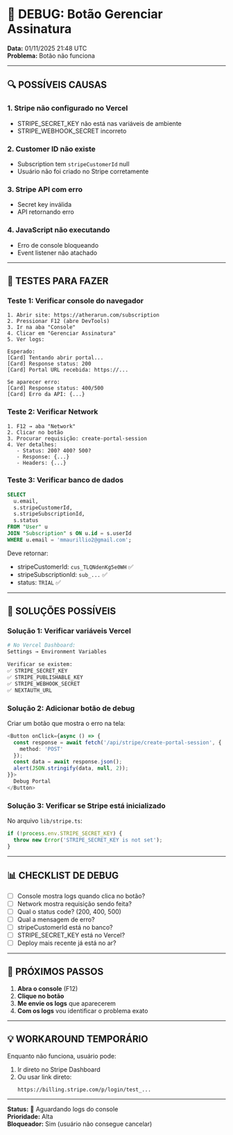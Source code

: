 # 🐛 DEBUG: Botão Gerenciar Assinatura

**Data:** 01/11/2025 21:48 UTC  
**Problema:** Botão não funciona

---

## 🔍 POSSÍVEIS CAUSAS

### 1. **Stripe não configurado no Vercel**
   - STRIPE_SECRET_KEY não está nas variáveis de ambiente
   - STRIPE_WEBHOOK_SECRET incorreto

### 2. **Customer ID não existe**
   - Subscription tem `stripeCustomerId` null
   - Usuário não foi criado no Stripe corretamente

### 3. **Stripe API com erro**
   - Secret key inválida
   - API retornando erro

### 4. **JavaScript não executando**
   - Erro de console bloqueando
   - Event listener não atachado

---

## 🧪 TESTES PARA FAZER

### Teste 1: Verificar console do navegador

```
1. Abrir site: https://atherarun.com/subscription
2. Pressionar F12 (abre DevTools)
3. Ir na aba "Console"
4. Clicar em "Gerenciar Assinatura"
5. Ver logs:

Esperado:
[Card] Tentando abrir portal...
[Card] Response status: 200
[Card] Portal URL recebida: https://...

Se aparecer erro:
[Card] Response status: 400/500
[Card] Erro da API: {...}
```

### Teste 2: Verificar Network

```
1. F12 → aba "Network"
2. Clicar no botão
3. Procurar requisição: create-portal-session
4. Ver detalhes:
   - Status: 200? 400? 500?
   - Response: {...}
   - Headers: {...}
```

### Teste 3: Verificar banco de dados

```sql
SELECT 
  u.email,
  s.stripeCustomerId,
  s.stripeSubscriptionId,
  s.status
FROM "User" u
JOIN "Subscription" s ON u.id = s.userId
WHERE u.email = 'mmaurillio2@gmail.com';
```

Deve retornar:
- stripeCustomerId: `cus_TLQNdenKg5e0WH` ✅
- stripeSubscriptionId: `sub_...` ✅
- status: `TRIAL` ✅

---

## 🔧 SOLUÇÕES POSSÍVEIS

### Solução 1: Verificar variáveis Vercel

```bash
# No Vercel Dashboard:
Settings → Environment Variables

Verificar se existem:
✅ STRIPE_SECRET_KEY
✅ STRIPE_PUBLISHABLE_KEY
✅ STRIPE_WEBHOOK_SECRET
✅ NEXTAUTH_URL
```

### Solução 2: Adicionar botão de debug

Criar um botão que mostra o erro na tela:

```typescript
<Button onClick={async () => {
  const response = await fetch('/api/stripe/create-portal-session', { 
    method: 'POST' 
  });
  const data = await response.json();
  alert(JSON.stringify(data, null, 2));
}}>
  Debug Portal
</Button>
```

### Solução 3: Verificar se Stripe está inicializado

No arquivo `lib/stripe.ts`:
```typescript
if (!process.env.STRIPE_SECRET_KEY) {
  throw new Error('STRIPE_SECRET_KEY is not set');
}
```

---

## 📊 CHECKLIST DE DEBUG

- [ ] Console mostra logs quando clica no botão?
- [ ] Network mostra requisição sendo feita?
- [ ] Qual o status code? (200, 400, 500)
- [ ] Qual a mensagem de erro?
- [ ] stripeCustomerId está no banco?
- [ ] STRIPE_SECRET_KEY está no Vercel?
- [ ] Deploy mais recente já está no ar?

---

## 🎯 PRÓXIMOS PASSOS

1. **Abra o console** (F12)
2. **Clique no botão**
3. **Me envie os logs** que aparecerem
4. **Com os logs** vou identificar o problema exato

---

## 💡 WORKAROUND TEMPORÁRIO

Enquanto não funciona, usuário pode:
1. Ir direto no Stripe Dashboard
2. Ou usar link direto:
   ```
   https://billing.stripe.com/p/login/test_...
   ```

---

**Status:** 🔴 Aguardando logs do console  
**Prioridade:** Alta  
**Bloqueador:** Sim (usuário não consegue cancelar)
